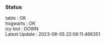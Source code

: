 ### Status


table : OK  
hogwarts : OK  
icy-bot : DOWN  
Latest Update : 2023-08-05 22:06:11.466351
